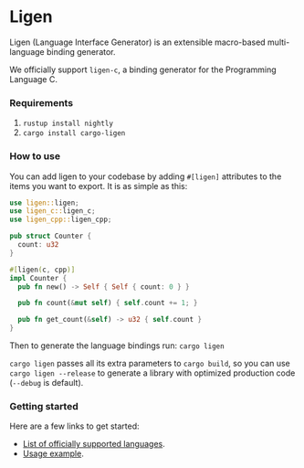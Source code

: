# Ligen
Ligen (Language Interface Generator) is an extensible macro-based multi-language binding
generator.

We officially support `ligen-c`, a binding generator for the Programming Language C.


### Requirements

1. `rustup install nightly`
2. `cargo install cargo-ligen`

### How to use

You can add ligen to your codebase by adding `#[ligen]` attributes to the items you want to
export. It is as simple as this:
```rust
use ligen::ligen;
use ligen_c::ligen_c;
use ligen_cpp::ligen_cpp;

pub struct Counter {
  count: u32
}

#[ligen(c, cpp)]
impl Counter {
  pub fn new() -> Self { Self { count: 0 } }

  pub fn count(&mut self) { self.count += 1; }

  pub fn get_count(&self) -> u32 { self.count }
}
```

Then to generate the language bindings run: `cargo ligen`

`cargo ligen` passes all its extra parameters to `cargo build`, so you can use `cargo ligen --release` to
generate a library with optimized production code (`--debug` is default).

### Getting started

Here are a few links to get started:
* [List of officially supported languages](https://github.com/search?q=org%3Asensorial-systems+ligen).
* [Usage example](https://github.com/sensorial-systems/ligen-c/tree/main/examples/counter/README.md).